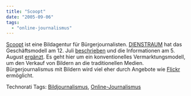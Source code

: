 ```yaml
---
title: "Scoopt"
date: "2005-09-06"
tags: 
  - "online-journalismus"
---
```


[Scoopt](http://www.scoopt.com/) ist eine Bildagentur für Bürgerjournalisten. [DIENSTRAUM](http://www.dienstraum.com/) hat das Geschäftsmodell am 12. Juli [beschrieben](http://www.dienstraum.com/archiv/2005/07/12/bilderjaeger.php) und die Informationen am 5. August [ergänzt](http://www.dienstraum.com/archiv/2005/08/04/buergerscoops.php). Es geht hier um ein konventionelles Vermarktungsmodell, um den Verkauf von Bildern an die traditionellen Medien. Bürgerjournalismus mit Bildern wird viel eher durch Angebote wie [Flickr](http://www.flickr.com/) ermöglicht.

Technorati Tags: [Bildjournalismus](http://www.technorati.com/tag/Bildjournalismus), [Online-Journalismus](http://www.technorati.com/tag/Online-Journalismus)
